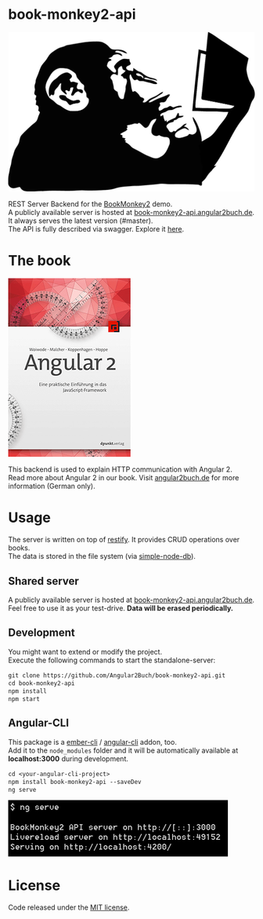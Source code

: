# book-monkey2-api

![Monkey](public/images/monkey-thinking.png)

REST Server Backend for the [BookMonkey2](https://github.com/Angular2Buch/book-monkey2) demo.  
A publicly available server is hosted at [book-monkey2-api.angular2buch.de](http://book-monkey2-api.angular2buch.de/).  
It always serves the latest version (#master).  
The API is fully described via swagger. Explore it [here](http://book-monkey2-api.angular2buch.de/swagger-ui/#/book).

# The book

[![Book](public/images/book-thumbnail.png)](https://angular2buch.de/)

This backend is used to explain HTTP communication with Angular 2.  
Read more about Angular 2 in our book. Visit [angular2buch.de](https://angular2buch.de/) for more information (German only).

# Usage

The server is written on top of [restify](http://restify.com/). It provides CRUD operations over books.  
The data is stored in the file system (via [simple-node-db](https://www.npmjs.com/package/simple-node-db)).

## Shared server

A publicly available server is hosted at [book-monkey2-api.angular2buch.de](http://book-monkey2-api.angular2buch.de/).  
Feel free to use it as your test-drive. __Data will be erased periodically.__

## Development

You might want to extend or modify the project.  
Execute the following commands to start the standalone-server:

```
git clone https://github.com/Angular2Buch/book-monkey2-api.git
cd book-monkey2-api
npm install
npm start
```

## Angular-CLI

This package is a [ember-cli](http://ember-cli.com/) / [angular-cli](https://github.com/angular/angular-cli) addon, too.  
Add it to the `node_modules` folder and it will be automatically available at __localhost:3000__ during development.

```
cd <your-angular-cli-project>
npm install book-monkey2-api --saveDev
ng serve
```

![ng serve](public/images/ng-serve.png)


# License
Code released under the [MIT license](https://opensource.org/licenses/MIT).